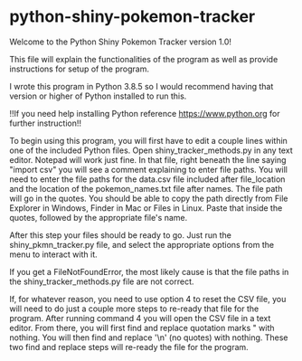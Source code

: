 # python-shiny-pokemon-tracker
Welcome to the Python Shiny Pokemon Tracker version 1.0!

This file will explain the functionalities of the program as well as provide instructions for setup of the program.

I wrote this program in Python 3.8.5 so I would recommend having that version or higher of Python installed to run this.

!!If you need help installing Python reference https://www.python.org for further instruction!!

To begin using this program, you will first have to edit a couple lines within one of the included Python files. Open shiny_tracker_methods.py in any text editor. Notepad will work just fine. In that file, right beneath the line saying "import csv" you will see a comment explaining to enter file paths. You will need to enter the file paths for the data.csv file included after file_location and the location of the pokemon_names.txt file after names. The file path will go in the quotes. You should be able to copy the path directly from File Explorer in Windows, Finder in Mac or Files in Linux. Paste that inside the quotes, followed by the appropriate file's name.

After this step your files should be ready to go. Just run the shiny_pkmn_tracker.py file, and select the appropriate options from the menu to interact with it.

If you get a FileNotFoundError, the most likely cause is that the file paths in the shiny_tracker_methods.py file are not correct.

If, for whatever reason, you need to use option 4 to reset the CSV file, you will need to do just a couple more steps to re-ready that file for the program. After running command 4 you will open the CSV file in a text editor. From there, you will first find and replace quotation marks " with nothing. You will then find and replace '\n' (no quotes) with nothing. These two find and replace steps will re-ready the file for the program.

